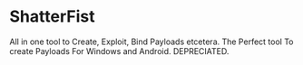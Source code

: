 # ShatterFist
All in one tool to Create, Exploit, Bind Payloads etcetera. The Perfect tool To create Payloads For Windows and Android.
DEPRECIATED.

